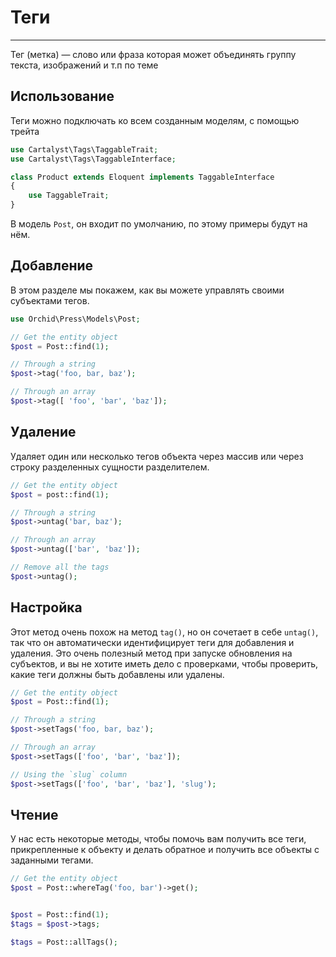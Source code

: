 # Теги
----------

Тег (метка) — слово или фраза которая может объединять группу текста, изображений и т.п по теме 


## Использование

Теги можно подключать ко всем созданным моделям, с помощью трейта

```php
use Cartalyst\Tags\TaggableTrait;
use Cartalyst\Tags\TaggableInterface;

class Product extends Eloquent implements TaggableInterface
{
    use TaggableTrait;
}
```


В модель `Post`, он входит по умолчанию, по этому примеры будут на нём.

## Добавление

В этом разделе мы покажем, как вы можете управлять своими субъектами тегов.

```php
use Orchid\Press\Models\Post;

// Get the entity object
$post = Post::find(1);

// Through a string
$post->tag('foo, bar, baz');

// Through an array
$post->tag([ 'foo', 'bar', 'baz']);
```




## Удаление

Удаляет один или несколько тегов объекта через массив или через строку разделенных сущности разделителем.

```php
// Get the entity object
$post = post::find(1);

// Through a string
$post->untag('bar, baz');

// Through an array
$post->untag(['bar', 'baz']);

// Remove all the tags
$post->untag();
```



## Настройка

Этот метод очень похож на метод `tag()`, но он сочетает в себе `untag()`, так что он автоматически идентифицирует теги для добавления и удаления. Это очень полезный метод при запуске обновления на субъектов, и вы не хотите иметь дело с проверками, чтобы проверить, какие теги должны быть добавлены или удалены.

```php
// Get the entity object
$post = Post::find(1);

// Through a string
$post->setTags('foo, bar, baz');

// Through an array
$post->setTags(['foo', 'bar', 'baz']);

// Using the `slug` column
$post->setTags(['foo', 'bar', 'baz'], 'slug');
```


## Чтение

У нас есть некоторые методы, чтобы помочь вам получить все теги, прикрепленные к объекту и делать обратное и получить все объекты с заданными тегами.

```php
// Get the entity object
$post = Post::whereTag('foo, bar')->get();


$post = Post::find(1);
$tags = $post->tags;

$tags = Post::allTags();
```

